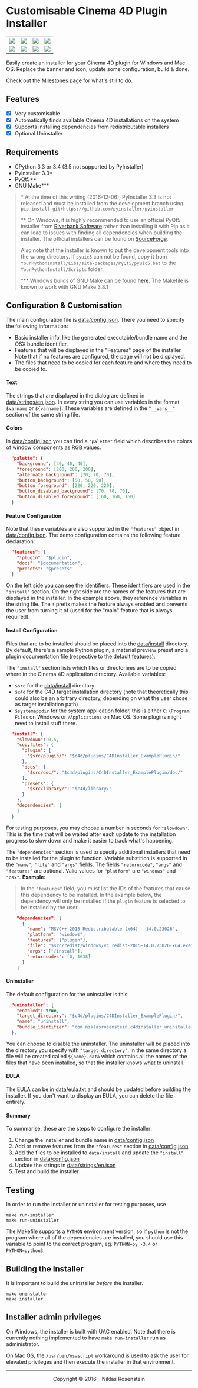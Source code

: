 # Customisable Cinema 4D Plugin Installer

<table><tr>
  <td><img src="https://i.imgur.com/8IsfiOr.png"/></td>
  <td><img src="https://i.imgur.com/OltXTrd.png"/></td>
  <td><img src="https://i.imgur.com/jDCagZE.png"/></td>
  <td><img src="https://i.imgur.com/4I1GWn9.png"/></td>
</tr><tr>
  <td><img src="https://i.imgur.com/jM9GU4r.png"/></td>
  <td><img src="https://i.imgur.com/hX57pCP.png"/></td>
  <td><img src="https://i.imgur.com/od3FLgX.png"/></td>
  <td><img src="https://i.imgur.com/2UCFRNX.png"/></td>
</tr></table>

Easily create an installer for your Cinema 4D plugin for Windows and Mac OS.
Replace the banner and icon, update some configuration, build & done.

Check out the [Milestones] page for what's still to do.

[Milestones]: https://github.com/nr-plugins/installer/milestones

## Features

- [x] Very customisable
- [x] Automatically finds available Cinema 4D installations on the system
- [x] Supports installing dependencies from redistributable installers
- [x] Optional Uninstaller

## Requirements

- CPython 3.3 or 3.4 (3.5 not supported by PyInstaller)
- PyInstaller 3.3\*
- PyQt5\*\*
- GNU Make\*\*\*

> \* At the time of this writing (2016-12-06), PyInstaller 3.3 is not released
> and must be installed from the development branch using
> `pip install git+https://github.com/pyinstaller/pyinstaller`
>
> \*\* On Windows, it is highly recommended to use an official PyQt5 installer
> from [Riverbank Software](https://www.riverbankcomputing.com/) rather than
> installing it with Pip as it can lead to issues with finding all dependencies
> when building the installer. The official installers can be found on
> [SourceForge](https://sourceforge.net/projects/pyqt/files/PyQt5/).
>
> Also note that the installer is known to put the development tools into
> the wrong directory. If `pyuic5` can not be found, copy it from
> `YourPythonInstall/Libs/site-packages/PyQt5/pyuic5.bat` to the
> `YourPythonInstall/Scripts` folder.
>
> \*\*\* Windows builds of GNU Make can be found [here](http://gnuwin32.sourceforge.net/packages/make.htm).
> The Makefile is known to work with GNU Make 3.8.1

## Configuration & Customisation

The main configuration file is [data/config.json](data/config.json). There
you need to specify the following information:

- Basic installer info, like the generated executable/bundle name and the
  OSX bundle identifier.
- Features that will be displayed in the "Features" page of the installer.
  Note that if no features are configured, the page will not be displayed.
- The files that need to be copied for each feature and where they need to
  be copied to.

#### Text

The strings that are displayed in the dialog are defined in
[data/strings/en.json]. In every string you can use variables in the format
`$varname` or `${varname}`. These variables are defined in the `"__vars__"`
section of the same string file.

#### Colors

In [data/config.json] you can find a `"palette"` field which describes the
colors of window components as RGB values.

```json
  "palette": {
    "background": [40, 40, 40],
    "foreground": [200, 200, 200],
    "alternate_background": [70, 70, 70],
    "button_background": [50, 50, 50],
    "button_foreground": [220, 220, 220],
    "button_disabled_background": [70, 70, 70],
    "button_disabled_foreground": [160, 160, 160]
  }
```

#### Feature Configuration

Note that these variables are also supported in the `"features"` object
in [data/config.json]. The demo configuration contains the following feature
declaration:

```json
  "features": {
    "!plugin": "$plugin",
    "docs": "$documentation",
    "presets": "$presets"
  }
```

On the left side you can see the identifiers. These identifiers are used
in the `"install"` section. On the right side are the names of the features
that are displayed in the installer. In the example above, they reference
variables in the string file. The `!` prefix makes the feature always enabled
and prevents the user from turning it of (used for the "main" feature that
is always required).

#### Install Configuration

Files that are to be installed should be placed into the [data/install]
directory. By default, there's a sample Python plugin, a material preview
preset and a plugin documentation file (respective to the default features).

The `"install"` section lists which files or directoriees are to be copied
where in the Cinema 4D application directory. Available variables:

- `$src` for the [data/install] directory
- `$c4d` for the C4D target installation directory (note that theoretically
  this could also be an arbitrary directory, depending on what the user
  chose as target installation path)
- `$systemappdir` for the system application folder, this is either `C:\Program Files`
  on Windows or `/Applications` on Mac OS. Some plugins might need to install
  stuff there.

```json
  "install": {
    "slowdown": 0.5,
    "copyfiles": {
      "plugin": {
        "$src/plugin/": "$c4d/plugins/C4DInstaller_ExamplePlugin/"
      },
      "docs": {
        "$src/doc/": "$c4d/plugins/C4DInstaller_ExamplePlugin/doc/"
      },
      "presets": {
        "$src/library/": "$c4d/library/"
      }
    },
    "dependencies": [
    ]
  }
```

For testing purposes, you may choose a number in seconds for `"slowdown"`.
This is the time that will be waited after each update to the installation
progress to slow down and make it easier to track what's happening.

The `"dependencies"` section is used to specify additional installers that
need to be installed for the plugin to function. Variable substition is
supported in the `"name"`, `"file"` and `"args"` fields. The fields
`"returncode"`, `"args"` and `"features"` are optional. Valid values for
`"platform"` are `"windows"` and `"osx"`. **Example:**

> In the `"features"` field, you must list the IDs of the features that cause
> this dependency to be installed. In the example below, the dependency will
> only be installed if the `plugin` feature is selected to be installed by the
> user.

```json
    "dependencies": [
      {
        "name": "MSVC++ 2015 Redistributable (x64) - 14.0.23026",
        "platform": "windows",
        "features": ["plugin"],
        "file": "$src/redist/windows/vc_redist-2015-14.0.23026-x64.exe",
        "args": ["/install"],
        "returncodes": [0, 1638]
      }
    ]
```

#### Uninstaller

The default configuration for the uninstaller is this:

```json
  "uninstaller": {
    "enabled": true,
    "target_directory": "$c4d/plugins/C4DInstaller_ExamplePlugin/",
    "name": "uninstall",
    "bundle_identifier": "com.niklasrosenstein.c4dinstaller_uninstaller"
  },
```

You can choose to disable the uninstaller. The uninstaller will be placed
into the directory you specify with `"target_directory"`. In the same directory
a file will be created called `${name}.data` which contains all the names of
the files that have been installed, so that the installer knows what to
uninstall.

#### EULA

The EULA can be in [data/eula.txt] and should be updated before building the
installer. If you don't want to display an EULA, you can delete the file
entirely.

#### Summary

To summarise, these are the steps to configure the installer:

1. Change the installer and bundle name in [data/config.json]
2. Add or remove features from the `"features"` section in [data/config.json]
3. Add the files to be installed to `data/install` and update the `"install"`
   section in [data/config.json]
4. Update the strings in [data/strings/en.json]
5. Test and build the installer

[data/config.json]: data/config.json
[data/strings/en.json]: data/strings/en.json
[data/install]: data/config.json
[data/eula.txt]: data/config.json

## Testing

In order to run the installer or uninstaller for testing purposes, use

    make run-installer
    make run-uninstaller

The Makefile supports a `PYTHON` environment version, so if `python` is not
the program where all of the dependencies are installed, you should use this
variable to point to the correct program, eg. `PYTHON=py -3.4` or
`PYTHON=python3`.

## Building the Installer

It is important to build the uninstaller *before* the installer.

    make uninstaller
    make installer

## Installer admin privileges

On Windows, the installer is built with UAC enabled. Note that there is
currently nothing implemented to have `make run-installer` run as administrator.

On Mac OS, the `/usr/bin/osascript` workaround is used to ask the user for
elevated privileges and then execute the installer in that environment.

---

<p align="center">Copyright &copy; 2016 &ndash; Niklas Rosenstein</p>

